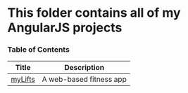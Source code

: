 # This folder contains all of my AngularJS projects

### Table of Contents
Title | Description |
--- | --- |
[myLifts](https://github.com/ShaunJPartridge/AngularJS-Projects/tree/master/projects/myLifts) | A web-based fitness app |
